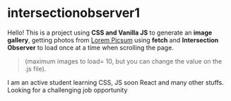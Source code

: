 # intersectionobserver1

Hello! This is a project using **CSS and Vanilla JS** to generate an **image gallery**, getting photos from [Lorem Picsum](https://https://picsum.photos/) using **fetch** and **Intersection Observer** to load once at a time when scrolling the page. 
>(maximum images to load= 10, but you can change the value on the .js file).

I am an active student learning CSS, JS soon React and many other stuffs. Looking for a challenging job opportunity
